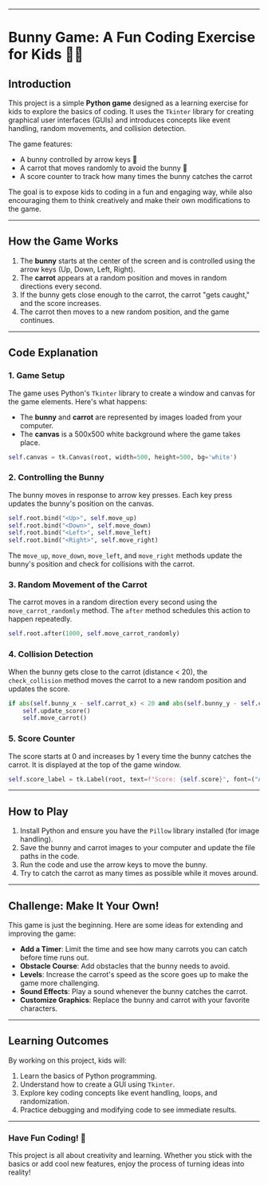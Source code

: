 

---

# Bunny Game: A Fun Coding Exercise for Kids 🐇🥕

## Introduction
This project is a simple **Python game** designed as a learning exercise for kids to explore the basics of coding. It uses the `Tkinter` library for creating graphical user interfaces (GUIs) and introduces concepts like event handling, random movements, and collision detection.

The game features:
- A bunny controlled by arrow keys 🐇
- A carrot that moves randomly to avoid the bunny 🥕
- A score counter to track how many times the bunny catches the carrot

The goal is to expose kids to coding in a fun and engaging way, while also encouraging them to think creatively and make their own modifications to the game.

---

## How the Game Works
1. The **bunny** starts at the center of the screen and is controlled using the arrow keys (Up, Down, Left, Right).
2. The **carrot** appears at a random position and moves in random directions every second.
3. If the bunny gets close enough to the carrot, the carrot "gets caught," and the score increases.
4. The carrot then moves to a new random position, and the game continues.

---

## Code Explanation
### 1. **Game Setup**
The game uses Python's `Tkinter` library to create a window and canvas for the game elements. Here's what happens:
- The **bunny** and **carrot** are represented by images loaded from your computer.
- The **canvas** is a 500x500 white background where the game takes place.

```python
self.canvas = tk.Canvas(root, width=500, height=500, bg='white')
```

### 2. **Controlling the Bunny**
The bunny moves in response to arrow key presses. Each key press updates the bunny's position on the canvas.

```python
self.root.bind("<Up>", self.move_up)
self.root.bind("<Down>", self.move_down)
self.root.bind("<Left>", self.move_left)
self.root.bind("<Right>", self.move_right)
```

The `move_up`, `move_down`, `move_left`, and `move_right` methods update the bunny's position and check for collisions with the carrot.

### 3. **Random Movement of the Carrot**
The carrot moves in a random direction every second using the `move_carrot_randomly` method. The `after` method schedules this action to happen repeatedly.

```python
self.root.after(1000, self.move_carrot_randomly)
```

### 4. **Collision Detection**
When the bunny gets close to the carrot (distance < 20), the `check_collision` method moves the carrot to a new random position and updates the score.

```python
if abs(self.bunny_x - self.carrot_x) < 20 and abs(self.bunny_y - self.carrot_y) < 20:
    self.update_score()
    self.move_carrot()
```

### 5. **Score Counter**
The score starts at 0 and increases by 1 every time the bunny catches the carrot. It is displayed at the top of the game window.

```python
self.score_label = tk.Label(root, text=f"Score: {self.score}", font=("Arial", 16), bg="white")
```

---

## How to Play
1. Install Python and ensure you have the `Pillow` library installed (for image handling).
2. Save the bunny and carrot images to your computer and update the file paths in the code.
3. Run the code and use the arrow keys to move the bunny.
4. Try to catch the carrot as many times as possible while it moves around.

---

## Challenge: Make It Your Own!
This game is just the beginning. Here are some ideas for extending and improving the game:
- **Add a Timer**: Limit the time and see how many carrots you can catch before time runs out.
- **Obstacle Course**: Add obstacles that the bunny needs to avoid.
- **Levels**: Increase the carrot's speed as the score goes up to make the game more challenging.
- **Sound Effects**: Play a sound whenever the bunny catches the carrot.
- **Customize Graphics**: Replace the bunny and carrot with your favorite characters.

---

## Learning Outcomes
By working on this project, kids will:
1. Learn the basics of Python programming.
2. Understand how to create a GUI using `Tkinter`.
3. Explore key coding concepts like event handling, loops, and randomization.
4. Practice debugging and modifying code to see immediate results.

---

### Have Fun Coding! 🚀
This project is all about creativity and learning. Whether you stick with the basics or add cool new features, enjoy the process of turning ideas into reality!

